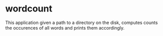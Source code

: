 # wordcount

This application given a path to a directory on the disk, computes counts the 
occurences of all words and prints them accordingly.